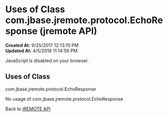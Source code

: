 # Uses of Class com.jbase.jremote.protocol.EchoResponse (jremote API)

**Created At:** 9/25/2017 12:13:15 PM  
**Updated At:** 4/5/2018 11:14:56 PM  

<script type="text/javascript"><!--
    try {
        if (location.href.indexOf('is-external=true') == -1) {
            parent.document.title="Uses of Class com.jbase.jremote.protocol.EchoResponse (jremote   API)";
        }
    }
    catch(err) {
    }
//--></script><noscript><div>JavaScript is disabled on your browser.</div></noscript><!-- ========= START OF TOP NAVBAR ======= -->
<!--   -->

<script type="text/javascript"><!--
  allClassesLink = document.getElementById("allclasses_navbar_top");
  if(window==top) {
    allClassesLink.style.display = "block";
  }
  else {
    allClassesLink.style.display = "none";
  }
  //--></script>
<!--   -->
<!-- ========= END OF TOP NAVBAR ========= -->
## Uses of Class
com.jbase.jremote.protocol.EchoResponse

No usage of com.jbase.jremote.protocol.EchoResponse
<!-- ======= START OF BOTTOM NAVBAR ====== -->
<!--   -->


Back to [jREMOTE API](com_jbase_jremote_package-summary)
